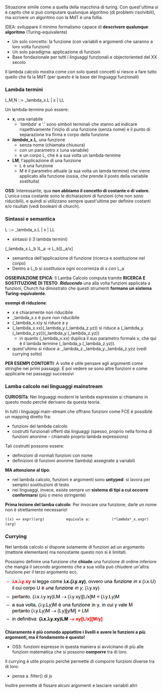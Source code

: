 Situazione simile come a quella della macchina di turing. Con quest'ultima si è capito che si può computare qualunque algoritmo (di problemi risolvibili), ma scrivere un algoritmo con la MdT è una follia. 

IDEA: sviluppare il minimo formalismo capace di **descrivere qualunque algoritmo** (Turing-equivalente)
- Un solo concetto: la funzione (con variabili e argomenti che saranno a loro volta funzioni)
- Un solo paradigma: applicazione di funzioni
- Base fondazionale per tutti i linguaggi funzionali e objectoriented del XX secolo

Il lambda calcolo mostra come con solo questi concetti si riesce a fare tutto quello che fa la MdT (per questo è la base dei linguaggi funzionali)

### Lambda termini
L,M,N ::= _lambda_x.L | x | LL

Un lambda-termine può essere:
- **x**, una variabile 
    - '*lambda*' e '.' sono simboli terminali che stanno ad indicare rispettivamente l'inizio di una funzione (senza nome) e il punto di separazione tra firma e corpo della funzione
- ***lambda*_x.L**, una funzione
    - senza nome (chiamata chiusura)
    - con un parametro x (una variabile)
    - e un corpo L, che è a sua volta un lambda-termine
- **LM**, l'applicazione di una funzione
    - L è una funzione
    - M è il parametro attuale (a sua volta un lamda termine) che viene applicato alla funzione (ossia, che prende il posto della variabile sostituita)

**OSS**: Interessante, qua **non abbiamo il concetto di costante o di valore**. L'unica cosa costante sono le dichiarazioni di funzioni (che non sono riducibili), e quindi si utilizzano sempre quest'ultime per definire costanti e/o risultati (vedi booleani di church). 

### Sintassi e semantica
L ::= _lambda_x.L | x | LL
- sintassi (i 3 lambda termini)

(_lambda_x.L_b )L_a → L_b[L_a/x]    
- semantica dell'applicazione di funzione (ricerca e sostituzione nel corpo)
- Dentro a L_b si sostituisce ogni occorrenza di x con L_a

**OSSERVAZIONE EPICA**: Il Lamba Calcolo computa tramite **RICERCA E SOSTITUZIONE DI TESTO**. ***Riducendo*** una alla volta funzioni applicata a funzioni, Church ha dimostrato che questi strumenti **formano un sistema Turing-equivalente**.

**esempi di riduzione**: 
- x è chiaramente non riducibile
- _lambda_x.x è pure non riducibile
- (_lambda_x.x)y si riduce a y
- (_lambda_x.xx)(_lambda_y.(_lambda_z.yz)) si riduce a (_lambda_y.(_lambda_z.yz))(_lambda_y.(_lambda_z.yz))
    - in quanto (_lambda_x.xx) duplica il suo parametro formale x, che qui è il lambda termine (_lambda_y.(_lambda_z.yz)).
- quest'ultimo si riduce a: _lambda_z._lambda_y._lambda_z.yzz (vedi currying sotto) 


**PER ESEMPI CONTORTI**: A volte è utile pensare agli argomenti come stringhe nei primi passaggi. E poi vedere se sono altre funzioni e come applicarle nei passaggi successivi


### Lamba calcolo nei linguaggi mainstream

**CURIOSITà**: Nei linguaggi moderni le lambda expression si chiamano in questo modo perchè derivano da questa teoria.

In tutti i linguaggi main-stream che offrano funzioni come FCE è possibile un mapping diretto fra:
- funzioni del lambda calcolo
- costrutti funzionali offerti dai linguaggi (spesso, proprio nella forma di funzioni anonime – chiamate proprio lambda expressions)

Tali costrutti possono essere:
- definizioni di normali funzioni con nome
- definizioni di funzioni anonime (lambda) assegnate a variabili
 
**MA attenzione al tipo**:
- nel lambda calcolo, funzioni e argomenti sono **untyped**: si lavora per semplici sostituzioni di testo
- nei linguaggi, invece, esiste sempre un **sistema di tipi a cui occorre conformarsi** (più o meno stringente)

**Prima lezione del lamba calcolo**: Per invocare una funzione, darle un nome non è strettamente necessario!

    ((x) => expr)(arg)          equivale a:          (*lambda*_x.expr)(arg)






### Currying
Nel lambda calcolo si dispone solamente di funzioni ad un argomento (mattone elementare) ma nonostante questo non si è limitati. 

Possiamo definire una funzione che **chiude** una funzione di ordine inferiore che mangia il secondo argomento che a sua volta può chiudere un'altra funzione per il terzo argomento ecc.

![alt text](immagini/esempio_currying.png)

**Chiaramente è più comodo appiattire i livelli e avere le funzioni a più argomenti, ma il fondamento è questo!**  
- OSS: funzioni espresse in questa maniera si avvicinano di più alle funzioni matematica che si possono **comporre** tra di loro.

Il currying è utile proprio perchè permette di comporre funzioni diverse tra di loro:
- pensa a .filter() di js

Inoltre permette di fissare alcuni argomenti e lasciare variabili altri





